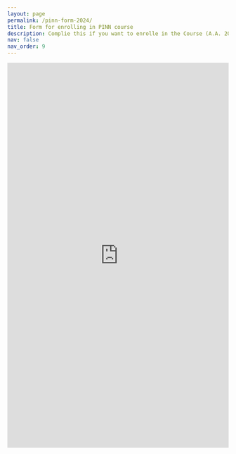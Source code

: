 ```yaml
---
layout: page
permalink: /pinn-form-2024/
title: Form for enrolling in PINN course
description: Complie this if you want to enrolle in the Course (A.A. 2023-2024)
nav: false
nav_order: 9
---
```


<iframe src="https://docs.google.com/forms/d/e/1FAIpQLSe4L2c1SDiEsZhstZGD6euQ-nbE4ZTwiK0UIjztMMlL-LeKrQ/viewform?embedded=true" width="100%" height="875" frameborder="0" marginheight="0" marginwidth="0">Caricamento...</iframe>